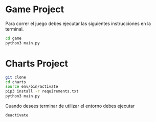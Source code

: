 # Game Project

Para correr el juego debes ejecutar las siguientes instrucciones en la terminal.

```sh
cd game
python3 main.py
```

# Charts Project

```sh
git clone
cd charts
source env/bin/activate
pip3 install -r requirements.txt
python3 main.py
```

Cuando desees terminar de utilizar el entorno debes ejecutar

```sh
deactivate
```
